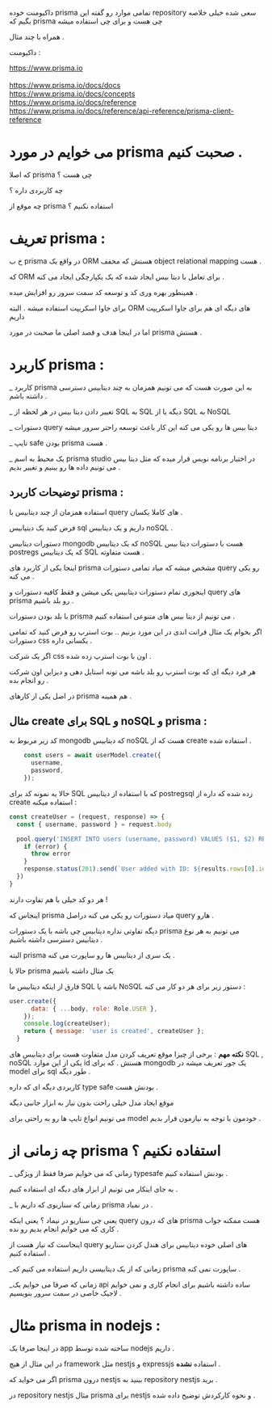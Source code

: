 داکیومنت خوده prisma تمامی موارد رو گفته این repository سعی شده خیلی خلاصه بگیم که prisma چی هست و برای چی استفاده میشه 

همراه با چند مثال . 

داکیومنت : 

https://www.prisma.io  
<br/>
https://www.prisma.io/docs/docs
<br/>
https://www.prisma.io/docs/concepts
<br/>
https://www.prisma.io/docs/reference
<br/>
https://www.prisma.io/docs/reference/api-reference/prisma-client-reference

 
 # می خوایم در مورد prisma صحبت کنیم . 
 
 که اصلا prisma چی هست ؟ 

 چه کاربردی داره ؟ 

 چه موقع از prisma استفاده نکنیم ؟ 



#  تعریف prisma : 

خ ب prisma در واقع یک ORM هستش که مخفف object relational mapping هست . 

 که ORM برای تعامل با دیتا بیس ایجاد شده که یک یکپارچگی ایجاد می کنه . 

 همینطور بهره وری کد و توسعه کد سمت سرور رو افزایش میده . 

 برای جاوا اسکریپت استفاده میشه . البته ORM های دیگه ای هم برای جاوا اسکریپت داریم 

 اما در اینجا هدف و قصد اصلی ما صحبت در مورد prisma هستش . 

 # کاربرد prisma : 

 _ کاربرد prisma به این صورت هست که می تونیم همزمان به چند دیتابیس دسترسی داشته باشم . 

 _ تغییر دادن دیتا بیس در هر لحظه از SQL به SQL دیگه یا از SQL به NoSQL

 _  دستورات query دیتا بیس ها رو یکی می کنه این کار باعث توسعه راحتر سرور میشه 

 _  تایپ safe بودن prisma هست .

 _  یک محیط به اسم prisma studio در اختیار برنامه نویس قرار میده که مثل دیتا بیس می تونیم داده ها رو ببنیم و تغییر بدیم .

## توضیحات کاربرد prisma :

استفاده همزمان از چند دیتابیس با query های کاملا یکسان .

فرض کنید یک دیتیابیس sql داریم و یک دیتابیس noSQL . 

دستورات دیتابیس mongodb  که یک دیتابیس noSQL هست با دستورات دیتا بیس postregs که یک دیتابیس SQL هست متفاوته . 

اینجا یکی از کاربرد های prisma مشخص میشه که میاد تمامی دستورات query رو یکی می کنه . 

اینجوری تمام دستورات دیتابیس یکی میشن و فقط کافیه دستورات و query های prisma رو بلد باشیم .

با بلد بودن دستورات prisma می تونیم از دیتا بیس های متنوعی استفاده کنیم . 

اگر بخوام یک مثال فرانت اندی در این مورد بزنیم .. بوت استرپ رو فرض کنید که تمامی دستورات css یکسانی داره . 

اگر یک شرکت css اون با بوت استرپ زده شده .

هر فرد دیگه ای که بوت استرپ رو بلد باشه می تونه استایل دهی و دیزاین اون شرکت رو انجام بده . 

در اصل یکی از کارهای prisma هم همینه  . 


##  مثال create برای  SQL و noSQL و prisma  :

کد زیر مربوط به mongodb که دیتابیس noSQL هست که از create استفاده شده . 

```javascript
    const users = await userModel.create({
      username,
      password,
    });
```


حالا یه نمونه کد برای SQL که با استفاده از دیتابیس postregsql زده شده   که داره از create استفاده میکنه : 


```javascript
const createUser = (request, response) => {
  const { username, password } = request.body

  pool.query('INSERT INTO users (username, password) VALUES ($1, $2) RETURNING *', [username, password], (error, results) => {
    if (error) {
      throw error
    }
    response.status(201).send(`User added with ID: ${results.rows[0].id}`)
  })
}
```
هر دو کد خیلی با هم تفاوت دارند ! 

اینجاس که prisma میاد دستورات رو یکی می کنه دراصل query هارو .

دیگه تفاوتی نداره دیتابیس چی باشه با یک دستورات prisma می تونیم به هر نوع دیتابیس دسترسی داشته باشیم . 

البته prisma یک سری از دیتابیس ها رو ساپورت می کنه . 

حالا با prisma یک مثال داشته باشیم 

 فارق از اینکه دیتابیس ما SQL باشه یا NoSQL دستور زیر برای هر دو کار می کنه : 

```javascript
user.create({
      data: { ...body, role: Role.USER },
    });
    console.log(createUser);
    return { message: 'user is created', createUser };
  }
```
**نکته مهم** : برخی از چیزا موقع تعریف کردن مدل متفاوت هست برای دیتابیس های SQL , noSQL یکی از این موارد id هستش . 
که برای mongodb یک جور تعریف میشه در model برای sql طور دیگه .


کاربردی دیگه ای که داره type safe بودنش هست . 

موقع ایجاد مدل خیلی راحت بدون نیاز به ابزار جانبی دیگه

می تونیم انواع تایپ ها رو به راحتی برای model خودمون با توجه به نیازمون قرار بدیم .

# چه زمانی از prisma استفاده نکنیم ؟ 


_ زمانی که می خوایم صرفا فقط از ویژگی typesafe بودنش استفاده کنیم . 

به جای اینکار می تونیم از ابزار های دیگه ای استفاده کنیم . 


_ زمانی که سناریوی که داریم با prisma در نمیاد . 

یعنی چی سناریو در نیماد  ؟ یعنی اینکه query های که درون prisma هست ممکنه جواب کاری که می خوایم انجام بدیم رو نده . 

اینجاست که نیاز هست از query های اصلی خوده دیتابیس برای هندل کردن سناریو استفاده کنیم . 

_زمانی که از یک دیتابیسی داریم استفاده می کنیم که prisma ساپورت نمی کنه . 

_زمانی که صرفا می خوایم یک api ساده داشته باشیم برای انجام کاری و نمی خوایم لاجیک خاصی در سمت سرور بنویسیم .


# مثال prisma in nodejs : 

در اینجا صرفا یک app ساخته شده توسط nodejs داریم . 

در این مثال از هیچ framework مثل nestjs و expressjs استفاده **نشده** . 

اگر می خواید که prisma درون nestjs ببنید به repository nestjs برید . 

در repository nestjs مثال prisma برای nestjs و نحوه کارکردش توضیح داده شده .
